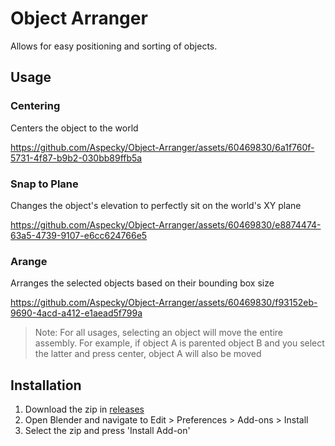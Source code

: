 # Object Arranger
Allows for easy positioning and sorting of objects.

## Usage
### Centering
Centers the object to the world

https://github.com/Aspecky/Object-Arranger/assets/60469830/6a1f760f-5731-4f87-b9b2-030bb89ffb5a

### Snap to Plane
Changes the object's elevation to perfectly sit on the world's XY plane

https://github.com/Aspecky/Object-Arranger/assets/60469830/e8874474-63a5-4739-9107-e6cc624766e5

### Arange
Arranges the selected objects based on their bounding box size

https://github.com/Aspecky/Object-Arranger/assets/60469830/f93152eb-9690-4acd-a412-e1aead5f799a

> Note: For all usages, selecting an object will move the entire assembly. For example, if object A is parented object B and you select the latter and press center, object A will also be moved 

## Installation
1. Download the zip in [releases](https://github.com/Aspecky/Object-Arranger/releases)
2. Open Blender and navigate to Edit > Preferences > Add-ons > Install
3. Select the zip and press 'Install Add-on'